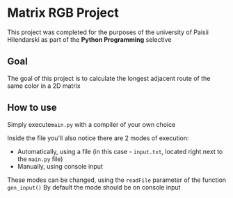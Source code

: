 # Matrix RGB Project
This project was completed for the purposes of the university of Paisii Hilendarski as part of the 
<b>Python Programming</b> selective
## Goal
The goal of this project is to calculate the longest adjacent route of the same color in a 2D matrix
## How to use
Simply execute`main.py` with a compiler of your own choice

Inside the file you'll also notice there are 2 modes of execution:
- Automatically, using a file (in this case - `input.txt`, located right next to the `main.py` file)
- Manually, using console input

These modes can be changed, using the `readFile` parameter of the function `gen_input()`
By default the mode should be on console input
